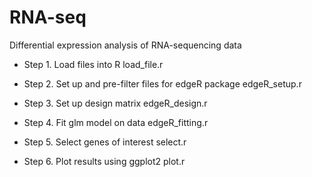 # RNA-seq
Differential expression analysis of RNA-sequencing data

- Step 1. Load files into R
load_file.r

- Step 2. Set up and pre-filter files for edgeR package
edgeR_setup.r

- Step 3. Set up design matrix
edgeR_design.r

- Step 4. Fit glm model on data
edgeR_fitting.r	

- Step 5. Select genes of interest
select.r	

- Step 6. Plot results using ggplot2
plot.r
